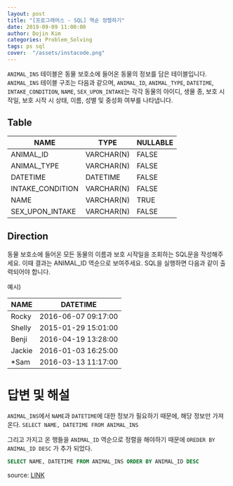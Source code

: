 ```yaml
---
layout: post
title: "[프로그래머스 - SQL] 역순 정렬하기"
date: 2019-09-09 11:00:00
author: Dojin Kim
categories: Problem_Solving
tags: ps sql
cover:  "/assets/instacode.png"
---
```


`ANIMAL_INS` 테이블은 동물 보호소에 들어온 동물의 정보를 담은 테이블입니다. `ANIMAL_INS` 테이블 구조는 다음과 같으며, `ANIMAL_ID`, `ANIMAL_TYPE`, `DATETIME`, `INTAKE_CONDITION`, `NAME`, `SEX_UPON_INTAKE`는 각각 동물의 아이디, 생물 종, 보호 시작일, 보호 시작 시 상태, 이름, 성별 및 중성화 여부를 나타냅니다.


## Table

| NAME             | TYPE       | NULLABLE |
|------------------|------------|----------|
| ANIMAL_ID        | VARCHAR(N) | FALSE    |
| ANIMAL_TYPE      | VARCHAR(N) | FALSE    |
| DATETIME         | DATETIME   | FALSE    |
| INTAKE_CONDITION | VARCHAR(N) | FALSE    |
| NAME             | VARCHAR(N) | TRUE     |
| SEX_UPON_INTAKE  | VARCHAR(N) | FALSE    |


## Direction

동물 보호소에 들어온 모든 동물의 이름과 보호 시작일을 조회하는 SQL문을 작성해주세요. 이때 결과는 ANIMAL_ID 역순으로 보여주세요. SQL을 실행하면 다음과 같이 출력되어야 합니다.

예시)

| NAME      | DATETIME	          |
|-----------|---------------------|
| Rocky	    | 2016-06-07 09:17:00 |   
| Shelly    | 2015-01-29 15:01:00 |   
| Benji	    | 2016-04-19 13:28:00 |   
| Jackie	| 2016-01-03 16:25:00 |   
| *Sam	    | 2016-03-13 11:17:00 |         



# 답변 및 해설
`ANIMAL_INS`에서 `NAME`과 `DATETIME`에 대한 정보가 필요하기 때문에, 해당 정보만 가져온다. 
```SELECT NAME, DATETIME FROM ANIMAL_INS```

그리고 가지고 온 행들을 `ANIMAL_ID` 역순으로 정렬을 해야하기 때문에 
```OREDER BY ANIMAL_ID DESC```
가 추가 되었다.

```SQL
SELECT NAME, DATETIME FROM ANIMAL_INS ORDER BY ANIMAL_ID DESC
```


<bold> source: <a href="https://programmers.co.kr/learn/courses/30/lessons/59035">LINK</a> </bold>
